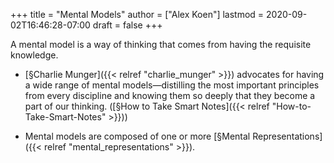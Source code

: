 +++
title = "Mental Models"
author = ["Alex Koen"]
lastmod = 2020-09-02T16:46:28-07:00
draft = false
+++

A mental model is a way of thinking that comes from having the requisite knowledge.

-   [§Charlie Munger]({{< relref "charlie_munger" >}}) advocates for having a wide range of mental models—distilling the most important principles from every discipline and knowing them so deeply that they become a part of our thinking. ([§How to Take Smart Notes]({{< relref "How-to-Take-Smart-Notes" >}}))

-   Mental models are composed of one or more [§Mental Representations]({{< relref "mental_representations" >}}).
